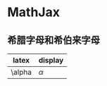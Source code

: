 <script type="text/javascript" async src="https://cdn.mathjax.org/mathjax/latest/MathJax.js?config=TeX-MML-AM_CHTML"></script>

# MathJax

## 希腊字母和希伯来字母

|latex|display|
|---|---|
|\alpha|$\alpha$|
